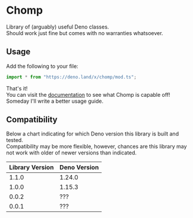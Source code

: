 # Chomp
Library of (arguably) useful Deno classes.  
Should work just fine but comes with no warranties whatsoever.  

## Usage
Add the following to your file:
```ts
import * from "https://deno.land/x/chomp/mod.ts";
```

That's it!  
You can visit the [documentation](https://doc.deno.land/https://deno.land/x/chomp/mod.ts) to see what Chomp is capable off!  
Someday I'll write a better usage guide.


## Compatibility
Below a chart indicating for which Deno version this library is built and tested.  
Compatibility may be more flexible, however, chances are this library may not work with older of newer versions than indicated.

| Library Version | Deno Version |
|-----------------|--------------|
| 1.1.0           | 1.24.0       |
| 1.0.0           | 1.15.3       |
| 0.0.2           | ???          |
| 0.0.1           | ???          |

